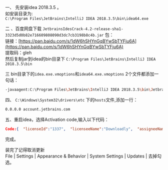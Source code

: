 一、  先安装idea 2018.3.5 。  
如安装目录为:  
 `C:\Program Files\JetBrains\IntelliJ IDEA 2018.3.5\bin\idea64.exe`  

二 、百度网盘下载
`JetbrainsIdesCrack-4.2-release-sha1-3323d5d0b82e716609808090d3dc7cb3198b8c4b.jar`  包：  
链接：[https://pan.baidu.com/s/1dW6hSHYnGqBYwSbTYFju6A](https://pan.baidu.com/s/1dW6hSHYnGqBYwSbTYFju6A)   
提取码：gleh  
然后复制jar到idea的bin目录下 `C:\Program Files\JetBrains\IntelliJ IDEA 2018.3.5\bin`  

三 bin目录下的`idea.exe.vmoptions`和`idea64.exe.vmoptions` 2个文件都添加一句话：  
```bash
-javaagent:C:\Program Files\JetBrains\IntelliJ IDEA 2018.3.5\bin\JetbrainsIdesCrack-4.2-release-sha1-3323d5d0b82e716609808090d3dc7cb3198b8c4b.jar
```
四、 `C:\Windows\System32\drivers\etc` 下的`hosts`文件,添加一行：  
```bash
0.0.0.0 account.jetbrains.com  
```
五、重启idea，选择Activation code,输入以下代码：  
```json
Code:{  "licenseId":"1337",  "licenseeName":"Downloadly",  "assigneeName":"Downloadly",  "assigneeEmail":"Downloadly@Downloadly.ir",  "licenseRestriction":"Unlimited license till end of the century.",  "checkConcurrentUse":false,"products":[{"code":"II","paidUpTo":"2099-12-31"},{"code":"DM","paidUpTo":"2099-12-31"},{"code":"AC","paidUpTo":"2099-12-31"},{"code":"RS0","paidUpTo":"2099-12-31"},{"code":"WS","paidUpTo":"2099-12-31"},{"code":"DPN","paidUpTo":"2099-12-31"},{"code":"RC","paidUpTo":"2099-12-31"},{"code":"PS","paidUpTo":"2099-12-31"},{"code":"DC","paidUpTo":"2099-12-31"},{"code":"RM","paidUpTo":"2099-12-31"},{"code":"CL","paidUpTo":"2099-12-31"},{"code":"PC","paidUpTo":"2099-12-31"},{"code":"DB","paidUpTo":"2099-12-31"},{"code":"GO","paidUpTo":"2099-12-31"},{"code":"RD","paidUpTo":"2099-12-31"}],  "hash":"2911276/0",  "gracePeriodDays": 7,  "autoProlongated": false}
```  
完成。

装完了记得取消更新  
File | Settings | Appearance & Behavior | System Settings | Updates | 去掉勾选。
